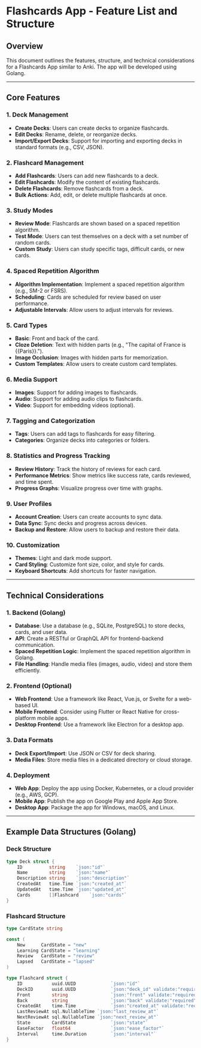# Flashcards App - Feature List and Structure

## Overview
This document outlines the features, structure, and technical considerations for a Flashcards App similar to Anki. The app will be developed using Golang.

---

## Core Features

### 1. **Deck Management**
   - **Create Decks**: Users can create decks to organize flashcards.
   - **Edit Decks**: Rename, delete, or reorganize decks.
   - **Import/Export Decks**: Support for importing and exporting decks in standard formats (e.g., CSV, JSON).

### 2. **Flashcard Management**
   - **Add Flashcards**: Users can add new flashcards to a deck.
   - **Edit Flashcards**: Modify the content of existing flashcards.
   - **Delete Flashcards**: Remove flashcards from a deck.
   - **Bulk Actions**: Add, edit, or delete multiple flashcards at once.

### 3. **Study Modes**
   - **Review Mode**: Flashcards are shown based on a spaced repetition algorithm.
   - **Test Mode**: Users can test themselves on a deck with a set number of random cards.
   - **Custom Study**: Users can study specific tags, difficult cards, or new cards.

### 4. **Spaced Repetition Algorithm**
   - **Algorithm Implementation**: Implement a spaced repetition algorithm (e.g., SM-2 or FSRS).
   - **Scheduling**: Cards are scheduled for review based on user performance.
   - **Adjustable Intervals**: Allow users to adjust intervals for reviews.

### 5. **Card Types**
   - **Basic**: Front and back of the card.
   - **Cloze Deletion**: Text with hidden parts (e.g., "The capital of France is {{Paris}}.").
   - **Image Occlusion**: Images with hidden parts for memorization.
   - **Custom Templates**: Allow users to create custom card templates.

### 6. **Media Support**
   - **Images**: Support for adding images to flashcards.
   - **Audio**: Support for adding audio clips to flashcards.
   - **Video**: Support for embedding videos (optional).

### 7. **Tagging and Categorization**
   - **Tags**: Users can add tags to flashcards for easy filtering.
   - **Categories**: Organize decks into categories or folders.

### 8. **Statistics and Progress Tracking**
   - **Review History**: Track the history of reviews for each card.
   - **Performance Metrics**: Show metrics like success rate, cards reviewed, and time spent.
   - **Progress Graphs**: Visualize progress over time with graphs.

### 9. **User Profiles**
   - **Account Creation**: Users can create accounts to sync data.
   - **Data Sync**: Sync decks and progress across devices.
   - **Backup and Restore**: Allow users to backup and restore their data.

### 10. **Customization**
   - **Themes**: Light and dark mode support.
   - **Card Styling**: Customize font size, color, and style for cards.
   - **Keyboard Shortcuts**: Add shortcuts for faster navigation.

---

## Technical Considerations

### 1. **Backend (Golang)**
   - **Database**: Use a database (e.g., SQLite, PostgreSQL) to store decks, cards, and user data.
   - **API**: Create a RESTful or GraphQL API for frontend-backend communication.
   - **Spaced Repetition Logic**: Implement the spaced repetition algorithm in Golang.
   - **File Handling**: Handle media files (images, audio, video) and store them efficiently.

### 2. **Frontend (Optional)**
   - **Web Frontend**: Use a framework like React, Vue.js, or Svelte for a web-based UI.
   - **Mobile Frontend**: Consider using Flutter or React Native for cross-platform mobile apps.
   - **Desktop Frontend**: Use a framework like Electron for a desktop app.

### 3. **Data Formats**
   - **Deck Export/Import**: Use JSON or CSV for deck sharing.
   - **Media Files**: Store media files in a dedicated directory or cloud storage.

### 4. **Deployment**
   - **Web App**: Deploy the app using Docker, Kubernetes, or a cloud provider (e.g., AWS, GCP).
   - **Mobile App**: Publish the app on Google Play and Apple App Store.
   - **Desktop App**: Package the app for Windows, macOS, and Linux.

---

## Example Data Structures (Golang)

### Deck Structure
```go
type Deck struct {
    ID          string    `json:"id"`
    Name        string    `json:"name"`
    Description string    `json:"description"`
    CreatedAt   time.Time `json:"created_at"`
    UpdatedAt   time.Time `json:"updated_at"`
    Cards       []Flashcard    `json:"cards"`
}
```

### Flashcard Structure 

```go
type CardState string

const (
	New      CardState = "new"
	Learning CardState = "learning"
	Review   CardState = "review"
	Lapsed   CardState = "lapsed"
)

type Flashcard struct {
	ID           uuid.UUID             `json:"id"`
	DeckID       uuid.UUID             `json:"deck_id" validate:"required"`
	Front        string                `json:"front" validate:"required"`
	Back         string                `json:"back" validate:"required"`
	CreatedAt    time.Time             `json:"created_at" validate:"required"`
	LastReviewAt sql.NullableTime `json:"last_review_at"`
	NextReviewAt sql.NullableTime `json:"next_review_at"`
	State        CardState             `json:"state"`
	EaseFactor   float64               `json:"ease_factor"`
	Interval     time.Duration         `json:"interval"`
}
```
